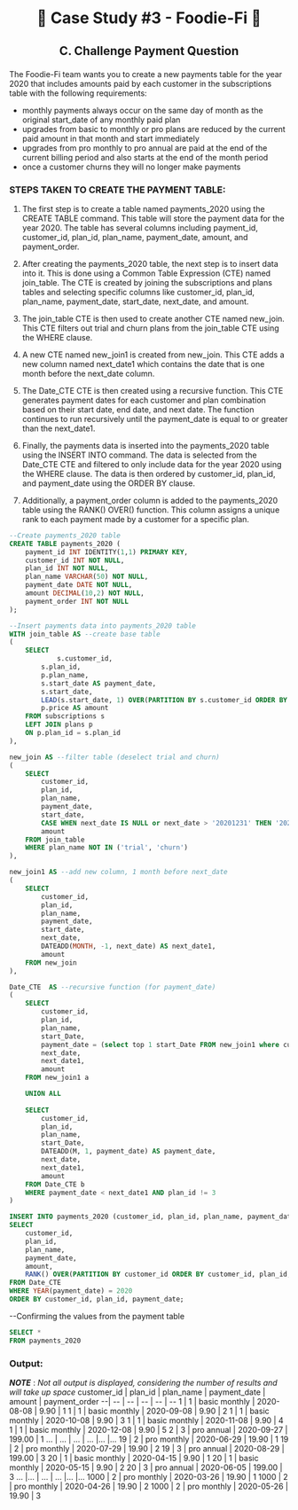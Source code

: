 # <p align="center" style="margin-top: 0px;">🥑 Case Study #3 - Foodie-Fi 🥑
## <p align="center"> C. Challenge Payment Question

The Foodie-Fi team wants you to create a new payments table for the year 2020 that includes amounts paid by each customer in the subscriptions table with the following requirements:

* monthly payments always occur on the same day of month as the original start_date of any monthly paid plan
* upgrades from basic to monthly or pro plans are reduced by the current paid amount in that month and start immediately
* upgrades from pro monthly to pro annual are paid at the end of the current billing period and also starts at the end of the month period
* once a customer churns they will no longer make payments
	
### STEPS TAKEN TO CREATE THE PAYMENT TABLE:

1. The first step is to create a table named payments_2020 using the CREATE TABLE command. 
This table will store the payment data for the year 2020. The table has several columns including 
payment_id, customer_id, plan_id, plan_name, payment_date, amount, and payment_order.

2. After creating the payments_2020 table, the next step is to insert data into it. This is done using a Common Table
Expression (CTE) named join_table. The CTE is created by joining the subscriptions and plans tables and selecting 
specific columns like customer_id, plan_id, plan_name, payment_date, start_date, next_date, and amount.

3. The join_table CTE is then used to create another CTE named new_join. This CTE filters out trial and churn plans
from the join_table CTE using the WHERE clause.

4. A new CTE named new_join1 is created from new_join. This CTE adds a new column named next_date1 which contains 
the date that is one month before the next_date column.

5. The Date_CTE CTE is then created using a recursive function. This CTE generates payment dates for each customer
and plan combination based on their start date, end date, and next date. The function continues to run recursively
until the payment_date is equal to or greater than the next_date1.

6. Finally, the payments data is inserted into the payments_2020 table using the INSERT INTO command.
The data is selected from the Date_CTE CTE and filtered to only include data for the year 2020 using
the WHERE clause. The data is then ordered by customer_id, plan_id, and payment_date using the ORDER BY clause.

7. Additionally, a payment_order column is added to the payments_2020 table using the RANK() OVER() function. 
This column assigns a unique rank to each payment made by a customer for a specific plan.


```sql
--Create payments_2020 table
CREATE TABLE payments_2020 (
    payment_id INT IDENTITY(1,1) PRIMARY KEY,
    customer_id INT NOT NULL,
    plan_id INT NOT NULL,
    plan_name VARCHAR(50) NOT NULL,
    payment_date DATE NOT NULL,
    amount DECIMAL(10,2) NOT NULL,
    payment_order INT NOT NULL
);
```

```sql
--Insert payments data into payments_2020 table
WITH join_table AS --create base table
(
	SELECT 
	        s.customer_id,
		s.plan_id,
		p.plan_name,
		s.start_date AS payment_date,
		s.start_date,
		LEAD(s.start_date, 1) OVER(PARTITION BY s.customer_id ORDER BY s.start_date, s.plan_id) AS next_date,
		p.price AS amount
	FROM subscriptions s
	LEFT JOIN plans p 
	ON p.plan_id = s.plan_id
),

new_join AS --filter table (deselect trial and churn)
(
	SELECT 
		customer_id,
		plan_id,
		plan_name,
		payment_date,
		start_date,
		CASE WHEN next_date IS NULL or next_date > '20201231' THEN '20201231' ELSE next_date END next_date,
		amount
	FROM join_table
	WHERE plan_name NOT IN ('trial', 'churn')
),

new_join1 AS --add new column, 1 month before next_date
(
	SELECT 
		customer_id,
		plan_id,
		plan_name,
		payment_date,
		start_date,
		next_date,
		DATEADD(MONTH, -1, next_date) AS next_date1,
		amount
	FROM new_join
),

Date_CTE  AS --recursive function (for payment_date)
(
	SELECT 
		customer_id,
		plan_id,
		plan_name,
		start_Date,
		payment_date = (select top 1 start_Date FROM new_join1 where customer_id = a.customer_id and plan_id = a.plan_id),
		next_date, 
		next_date1,
		amount
	FROM new_join1 a

	UNION ALL 
    
	SELECT 
		customer_id,
		plan_id,
		plan_name,
		start_Date, 
		DATEADD(M, 1, payment_date) AS payment_date,
		next_date, 
		next_date1,
		amount
	FROM Date_CTE b
	WHERE payment_date < next_date1 AND plan_id != 3
)

INSERT INTO payments_2020 (customer_id, plan_id, plan_name, payment_date, amount, payment_order)
SELECT 
	customer_id,
	plan_id,
	plan_name,
	payment_date,
	amount,
	RANK() OVER(PARTITION BY customer_id ORDER BY customer_id, plan_id, payment_date) AS payment_order
FROM Date_CTE
WHERE YEAR(payment_date) = 2020
ORDER BY customer_id, plan_id, payment_date;
```


--Confirming the values from the payment table
```sql
SELECT *
FROM payments_2020
```

### Output:
***NOTE*** : *Not all output is displayed, considering the number of results and will take up space*
customer_id | plan_id | plan_name | payment_date | amount | payment_order
--| -- | -- | -- | -- | --
1 | 1 | basic monthly | 2020-08-08 | 9.90 | 1
1 | 1 | basic monthly | 2020-09-08 | 9.90 | 2
1 | 1 | basic monthly | 2020-10-08 | 9.90 | 3
1 | 1 | basic monthly | 2020-11-08 | 9.90 | 4
1 | 1 | basic monthly | 2020-12-08 | 9.90 | 5
2 | 3 | pro annual | 2020-09-27 | 199.00 | 1
… | … | … | … |… |…
19 | 2 | pro monthly | 2020-06-29 | 19.90 | 1
19 | 2 | pro monthly | 2020-07-29 | 19.90 | 2
19 | 3 | pro annual | 2020-08-29 | 199.00 | 3
20 | 1 | basic monthly | 2020-04-15 | 9.90 | 1
20 | 1 | basic monthly | 2020-05-15 | 9.90 | 2
20 | 3 | pro annual | 2020-06-05 | 199.00 | 3
… |… | … | … |… |…
1000 | 2 | pro monthly | 2020-03-26 | 19.90 | 1
1000 | 2 | pro monthly | 2020-04-26 | 19.90 | 2
1000 | 2 | pro monthly | 2020-05-26 | 19.90 | 3
				    
